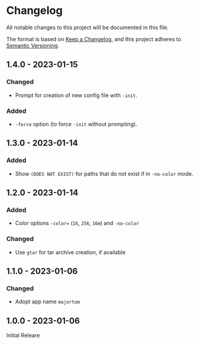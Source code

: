 # Changelog
All notable changes to this project will be documented in this file.

The format is based on [Keep a Changelog](https://keepachangelog.com/en/1.0.0/),
and this project adheres to [Semantic Versioning](https://semver.org/spec/v2.0.0.html).

## 1.4.0 - 2023-01-15
### Changed
- Prompt for creation of new config file with `-init`.
### Added
- `-force` option (to force `-init` without prompting).

## 1.3.0 - 2023-01-14
### Added
- Show `(DOES NOT EXIST)` for paths that do not exist if in `-no-color` mode.

## 1.2.0 - 2023-01-14
### Added
- Color options `-color=` (`16`, `256`, `16m`) and `-no-color`
### Changed
- Use `gtar` for tar archive creation, if available

## 1.1.0 - 2023-01-06
### Changed
- Adopt app name `majortom`

## 1.0.0 - 2023-01-06
Initial Releare